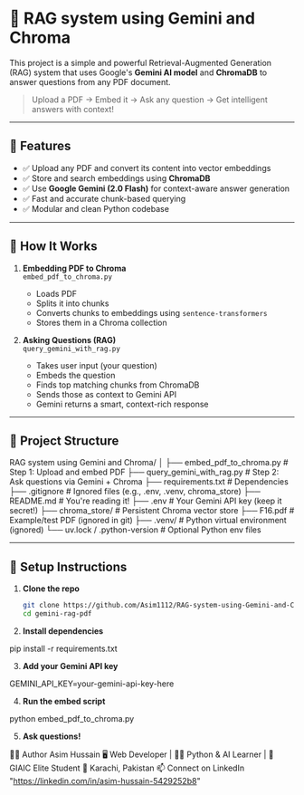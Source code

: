 # 🤖 RAG system using Gemini and Chroma

This project is a simple and powerful Retrieval-Augmented Generation (RAG) system that uses Google's **Gemini AI model** and **ChromaDB** to answer questions from any PDF document.

> Upload a PDF → Embed it → Ask any question → Get intelligent answers with context!

---

## 🚀 Features

- ✅ Upload any PDF and convert its content into vector embeddings
- ✅ Store and search embeddings using **ChromaDB**
- ✅ Use **Google Gemini (2.0 Flash)** for context-aware answer generation
- ✅ Fast and accurate chunk-based querying
- ✅ Modular and clean Python codebase

---

## 🧠 How It Works

1. **Embedding PDF to Chroma**  
   `embed_pdf_to_chroma.py`  
   - Loads PDF
   - Splits it into chunks
   - Converts chunks to embeddings using `sentence-transformers`
   - Stores them in a Chroma collection

2. **Asking Questions (RAG)**  
   `query_gemini_with_rag.py`  
   - Takes user input (your question)
   - Embeds the question
   - Finds top matching chunks from ChromaDB
   - Sends those as context to Gemini API
   - Gemini returns a smart, context-rich response

---

## 📂 Project Structure


RAG system using Gemini and Chroma/
│
├── embed_pdf_to_chroma.py # Step 1: Upload and embed PDF
├── query_gemini_with_rag.py # Step 2: Ask questions via Gemini + Chroma
├── requirements.txt # Dependencies
├── .gitignore # Ignored files (e.g., .env, .venv, chroma_store)
├── README.md # You're reading it!
├── .env # Your Gemini API key (keep it secret!)
├── chroma_store/ # Persistent Chroma vector store
├── F16.pdf # Example/test PDF (ignored in git)
├── .venv/ # Python virtual environment (ignored)
└── uv.lock / .python-version # Optional Python env files



---

## 🔧 Setup Instructions

1. **Clone the repo**
   ```bash
   git clone https://github.com/Asim1112/RAG-system-using-Gemini-and-Chroma.git
   cd gemini-rag-pdf


2. **Install dependencies**

pip install -r requirements.txt

3. **Add your Gemini API key**

GEMINI_API_KEY=your-gemini-api-key-here

4. **Run the embed script**

python embed_pdf_to_chroma.py

5. **Ask questions!**


🙋‍♂️ Author
Asim Hussain
🖥️ Web Developer | 👨‍💻 Python & AI Learner | 🚀 GIAIC Elite Student
📍 Karachi, Pakistan
📫 Connect on LinkedIn "https://linkedin.com/in/asim-hussain-5429252b8"

